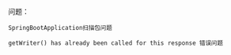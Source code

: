 问题：

    SpringBootApplication扫描包问题
    
    getWriter() has already been called for this response 错误问题